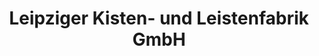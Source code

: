 ---
title: "Leipziger Kisten- und Leistenfabrik GmbH"
url: /leipzig/leipziger-kisten-und-leistenfabrik-gmbh/
shop: Baumarkt
---